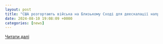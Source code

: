 ```yaml
---
layout: post
title: "США розгортають війська на Близькому Сході для деескалації напруженості, - Білий дім"
date: 2024-08-10 19:08:09 +0000
categories: [news]
---
```


[Читати далі](https://espreso.tv/svit-ssha-rozgortayut-viyska-na-blizkomu-skhodi-dlya-deeskalatsii-napruzhenosti-u-regioni-biliy-dim)
